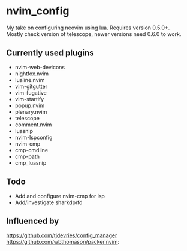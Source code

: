 # nvim_config
My take on configuring neovim using lua. Requires version 0.5.0+.  
Mostly check version of telescope, newer versions need 0.6.0 to work.


## Currently used plugins  
* nvim-web-devicons
* nightfox.nvim
* lualine.nvim
* vim-gitgutter
* vim-fugative
* vim-startify
* popup.nvim
* plenary.nvim
* telescope
* comment.nvim
* luasnip
* nvim-lspconfig
* nvim-cmp
* cmp-cmdline
* cmp-path
* cmp_luasnip


## Todo
* Add and configure nvim-cmp for lsp 
* Add/investigate sharkdp/fd  


## Influenced by
https://github.com/tjdevries/config_manager  
https://github.com/wbthomason/packer.nvim:
